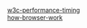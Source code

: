 [w3c-performance-timing](https://github.com/w3c/web-performance/)  
[how-browser-work](http://taligarsiel.com/Projects/howbrowserswork1.htm)
